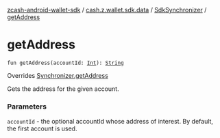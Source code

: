 [zcash-android-wallet-sdk](../../index.md) / [cash.z.wallet.sdk.data](../index.md) / [SdkSynchronizer](index.md) / [getAddress](./get-address.md)

# getAddress

`fun getAddress(accountId: `[`Int`](https://kotlinlang.org/api/latest/jvm/stdlib/kotlin/-int/index.html)`): `[`String`](https://kotlinlang.org/api/latest/jvm/stdlib/kotlin/-string/index.html)

Overrides [Synchronizer.getAddress](../-synchronizer/get-address.md)

Gets the address for the given account.

### Parameters

`accountId` - the optional accountId whose address of interest. By default, the first account is used.
